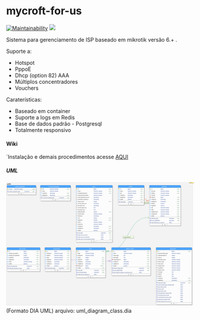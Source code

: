# mycroft-for-us
[![Maintainability](https://api.codeclimate.com/v1/badges/e9e2b9f54408583c4cdc/maintainability)](https://codeclimate.com/github/jdruk/mycroft-for-us/maintainability)
<a href="https://codeclimate.com/github/jdruk/mycroft-for-us/test_coverage"><img src="https://api.codeclimate.com/v1/badges/e9e2b9f54408583c4cdc/test_coverage" /></a>


Sistema para gerenciamento de ISP baseado em mikrotik versão 6.+ .

Suporte a:
* Hotspot
* PppoE
* Dhcp (option 82) AAA
* Múltiplos concentradores
* Vouchers

Caraterísticas:
* Baseado em container
* Suporte a logs em Redis
* Base de dados padrão - Postgresql
* Totalmente responsivo

#### Wiki
`Instalação e demais procedimentos acesse [AQUI](https://github.com/jdruk/mycroft-for-us/wiki/Instala%C3%A7%C3%A3o) 

##### UML
![Diagrama de classe](er.svg)
(Formato DIA UML)
arquivo:	uml_diagram_class.dia
